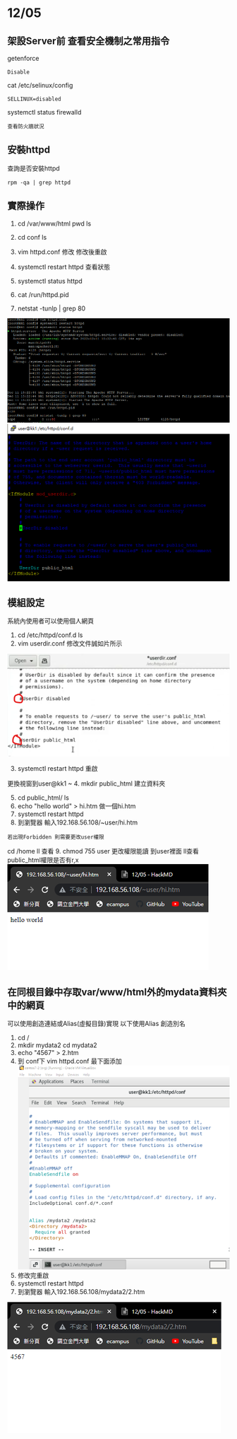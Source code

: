 # 12/05

## 架設Server前 查看安全機制之常用指令

getenforce
```
Disable
```
cat /etc/selinux/config

```
SELLINUX=disabled
```
systemctl status firewalld
```
查看防火牆狀況
```
## 安裝httpd

查詢是否安裝httpd
```
rpm -qa | grep httpd
```
## 實際操作

1. cd /var/www/html
pwd
ls

2. cd conf
ls
3. vim httpd.conf 修改
修改後重啟
4. systemctl restart httpd
查看狀態
5. systemctl status httpd
6. cat /run/httpd.pid
7. netstat -tunlp | grep 80

![](https://github.com/Kenttsai1/linux2/blob/main/LINUXPIC/1205-1.png)
![](https://github.com/Kenttsai1/linux2/blob/main/LINUXPIC/1205-12.png)



## 模組設定
系統內使用者可以使用個人網頁
1. cd /etc/httpd/conf.d
 ls
2. vim userdir.conf  修改文件誠如片所示

![](https://github.com/Kenttsai1/linux2/blob/main/LINUXPIC/1205-21.png)

3. systemctl restart httpd 重啟

更換視窗到user@kk1 ~
4. mkdir public_html 建立資料夾

5. cd public_html/
ls
6. echo "hello world" > hi.htm 做一個hi.htm
7. systemctl restart httpd
8. 到瀏覽器 輸入192.168.56.108/~user/hi.htm
```
若出現Forbidden 則需要更改user權限
```
cd /home
ll 查看
9. chmod 755 user 更改權限能讀
到user裡面 ll查看 public_html權限是否有r,x
![](https://github.com/Kenttsai1/linux2/blob/main/LINUXPIC/1205-2.png)

## 在同根目錄中存取var/www/html外的mydata資料夾中的網頁
可以使用創造連結或Alias(虛擬目錄)實現
以下使用Alias 創造別名
1. cd /
2. mkdir mydata2
cd mydata2
3. echo "4567" > 2.htm
4. 到 conf下  vim httpd.conf 最下面添加
![](https://github.com/Kenttsai1/linux2/blob/main/LINUXPIC/1205-31.png)
5. 修改完重啟
6. systemctl restart httpd
7. 到瀏覽器 輸入192.168.56.108/mydata2/2.htm

![](https://github.com/Kenttsai1/linux2/blob/main/LINUXPIC/1205-3.png)

